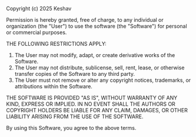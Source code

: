 Copyright (c) 2025 Keshav

Permission is hereby granted, free of charge, to any individual or organization (the "User") to use the software (the "Software") for personal or commercial purposes.

THE FOLLOWING RESTRICTIONS APPLY:
1. The User may not modify, adapt, or create derivative works of the Software.
2. The User may not distribute, sublicense, sell, rent, lease, or otherwise transfer copies of the Software to any third party.
3. The User must not remove or alter any copyright notices, trademarks, or attributions within the Software.

THE SOFTWARE IS PROVIDED "AS IS", WITHOUT WARRANTY OF ANY KIND, EXPRESS OR IMPLIED. IN NO EVENT SHALL THE AUTHORS OR COPYRIGHT HOLDERS BE LIABLE FOR ANY CLAIM, DAMAGES, OR OTHER LIABILITY ARISING FROM THE USE OF THE SOFTWARE.

By using this Software, you agree to the above terms.